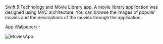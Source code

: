 Swift 5 Technology and Movie Library app. A movie library application was designed using MVC architecture. You can browse the images of popular movies and the descriptions of the movies through the application.

App Wallpapers : 


![MoviesApp](https://user-images.githubusercontent.com/98838876/157859780-6e72f009-9005-47bc-878e-6755d96f054a.png)
